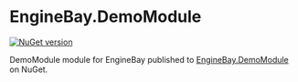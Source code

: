 # EngineBay.DemoModule

[![NuGet version](https://badge.fury.io/nu/EngineBay.DemoModule.svg)](https://badge.fury.io/nu/EngineBay.DemoModule)

DemoModule module for EngineBay published to [EngineBay.DemoModule](https://www.nuget.org/packages/EngineBay.DemoModule/) on NuGet.
